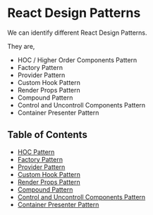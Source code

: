 # React Design Patterns 

We can identify different React Design Patterns.

They are,
- HOC / Higher Order Components Pattern
- Factory Pattern
- Provider Pattern
- Custom Hook Pattern
- Render Props Pattern
- Compound Pattern
- Control and Uncontroll Components Pattern
- Container Presenter Pattern

## Table of Contents

- [HOC Pattern](#hoc)
- [Factory Pattern](#factory)
- [Provider Pattern](#provider)
- [Custom Hook Pattern](#customhook)
- [Render Props Pattern](#renderprops)
- [Compound Pattern](#compound)
- [Control and Uncontroll Components Pattern](#controllanduncontrollcomponents)
- [Container Presenter Pattern](#containerpresenter)
  
